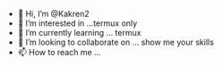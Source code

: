 - 👋 Hi, I’m @Kakren2
- 👀 I’m interested in ...termux only
- 🌱 I’m currently learning ... termux
- 💞️ I’m looking to collaborate on ... show me your skills
- 📫 How to reach me ... 

<!---
Kakren2/Kakren2 is a ✨ special ✨ repository because its `README.md` (this file) appears on your GitHub profile.
You can click the Preview link to take a look at your changes.
--->
